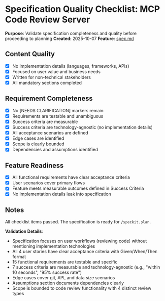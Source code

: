 # Specification Quality Checklist: MCP Code Review Server

**Purpose**: Validate specification completeness and quality before proceeding to planning
**Created**: 2025-10-07
**Feature**: [spec.md](../spec.md)

## Content Quality

- [X] No implementation details (languages, frameworks, APIs)
- [X] Focused on user value and business needs
- [X] Written for non-technical stakeholders
- [X] All mandatory sections completed

## Requirement Completeness

- [X] No [NEEDS CLARIFICATION] markers remain
- [X] Requirements are testable and unambiguous
- [X] Success criteria are measurable
- [X] Success criteria are technology-agnostic (no implementation details)
- [X] All acceptance scenarios are defined
- [X] Edge cases are identified
- [X] Scope is clearly bounded
- [X] Dependencies and assumptions identified

## Feature Readiness

- [X] All functional requirements have clear acceptance criteria
- [X] User scenarios cover primary flows
- [X] Feature meets measurable outcomes defined in Success Criteria
- [X] No implementation details leak into specification

## Notes

All checklist items passed. The specification is ready for `/speckit.plan`.

**Validation Details**:
- Specification focuses on user workflows (reviewing code) without mentioning implementation technologies
- All 4 user stories have clear acceptance criteria with Given/When/Then format
- 15 functional requirements are testable and specific
- 7 success criteria are measurable and technology-agnostic (e.g., "within 10 seconds", "95% success rate")
- Edge cases cover git, API, and data size scenarios
- Assumptions section documents dependencies clearly
- Scope is bounded to code review functionality with 4 distinct review types

